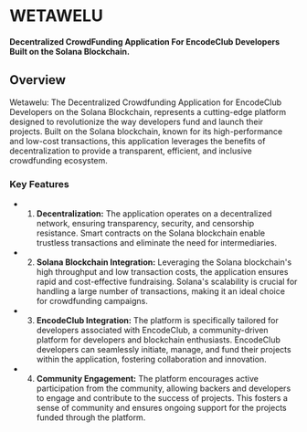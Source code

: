 # WETAWELU

#### Decentralized CrowdFunding Application For EncodeClub Developers Built on the Solana Blockchain.

## Overview
Wetawelu: The Decentralized Crowdfunding Application for EncodeClub Developers on the Solana Blockchain, represents a cutting-edge platform designed to revolutionize the way developers fund and launch their projects. Built on the Solana blockchain, known for its high-performance and low-cost transactions, this application leverages the benefits of decentralization to provide a transparent, efficient, and inclusive crowdfunding ecosystem.

### Key Features
- 1. **Decentralization:** The application operates on a decentralized network, ensuring transparency, security, and censorship resistance. Smart contracts on the Solana blockchain enable trustless transactions and eliminate the need for intermediaries.
- 2. **Solana Blockchain Integration:** Leveraging the Solana blockchain's high throughput and low transaction costs, the application ensures rapid and cost-effective fundraising. Solana's scalability is crucial for handling a large number of transactions, making it an ideal choice for crowdfunding campaigns.
- 3. **EncodeClub Integration:** The platform is specifically tailored for developers associated with EncodeClub, a community-driven platform for developers and blockchain enthusiasts. EncodeClub developers can seamlessly initiate, manage, and fund their projects within the application, fostering collaboration and innovation.
- 4. **Community Engagement:** The platform encourages active participation from the community, allowing backers and developers to engage and contribute to the success of projects. This fosters a sense of community and ensures ongoing support for the projects funded through the platform.
